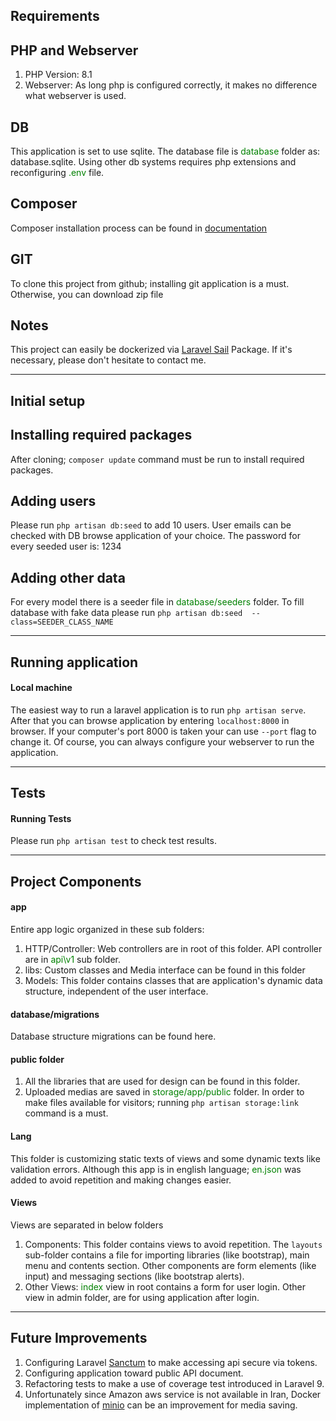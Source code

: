 ## Requirements
## PHP and Webserver
1. PHP Version: 8.1
2. Webserver: As long php is configured correctly, it makes no difference what webserver is used.
## DB
This application is set to use sqlite. The database file is <span style="color: green">database</span> folder as: database.sqlite. Using other db systems requires php extensions and reconfiguring <span style="color: green">.env</span> file.
## Composer
Composer installation process can be found in [documentation](https://getcomposer.org/download/)
## GIT
To clone this project from github; installing git application is a must. Otherwise, you can download zip file 
## Notes
This project can easily be dockerized via [Laravel Sail](https://laravel.com/docs/9.x/sail) Package. If it's necessary, please don't hesitate to contact me.
***
## Initial setup
## Installing required packages
After cloning; `composer update` command must be run to install required packages.
## Adding users
Please run `php artisan db:seed` to add 10 users. User emails can be checked with DB browse application of your choice. The password for every seeded user is: 1234
## Adding other data
For every model there is a seeder file in <span style="color: green">database/seeders</span> folder. To fill database with fake data please run `php artisan db:seed  --class=SEEDER_CLASS_NAME`
***
## Running application
#### Local machine
The easiest way to run a laravel application is to run `php artisan serve`. After that you can browse application by entering `localhost:8000` in browser. If your computer's port 8000 is taken your can use `--port` flag to change it. Of course, you can always configure your webserver to run the application. 
***
## Tests
#### Running Tests
Please run `php artisan test` to check test results.
***
## Project Components
#### app
Entire app logic organized in these sub folders:
1. HTTP/Controller: Web controllers are in root of this folder. API controller are in <span style="color: green">api\v1</span> sub folder.
2. libs: Custom classes and Media interface can be found in this folder 
3. Models: This folder contains classes that are application's dynamic data structure, independent of the user interface.
#### database/migrations
Database structure migrations can be found here.  
#### public folder
1. All the libraries that are used for design can be found in this folder.
2. Uploaded medias are saved in <span style="color: green">storage/app/public</span> folder. In order to make files available for visitors; running `php artisan storage:link` command is a must.
#### Lang
This folder is customizing static texts of views and some dynamic texts like validation errors. Although this app is in english language; <span style="color: green">en.json</span> was added to avoid repetition and making changes easier.
#### Views
Views are separated in below folders
1. Components: This folder contains views to avoid repetition. The `layouts` sub-folder contains a file for importing libraries (like bootstrap), main menu and contents section. Other components are form elements (like input) and messaging sections (like bootstrap alerts).
2. Other Views: <span style="color: green">index</span> view in root contains a form for user login. Other view in admin folder, are for using application after login.
***
## Future Improvements
1. Configuring Laravel [Sanctum](https://laravel.com/docs/9.x/sanctum) to make accessing api secure via tokens.
2. Configuring application toward public API document.
3. Refactoring tests to make a use of coverage test introduced in Laravel 9.
4. Unfortunately since Amazon aws service is not available in Iran, Docker implementation of [minio](https://hub.docker.com/r/minio/minio/) can be an improvement for media saving.

